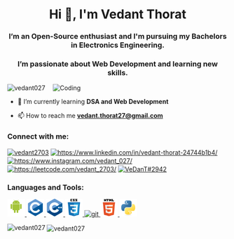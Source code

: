 <h1 align="center">Hi 👋, I'm Vedant Thorat</h1>
<h3 align="center">I’m an Open-Source enthusiast and I'm pursuing my Bachelors in Electronics Engineering.</h3>
<h3 align="center">I’m passionate about Web Development and learning new skills.</h3>
<img align="right" alt="Coding" width="400" src="https://c.tenor.com/whgQwNlVvNkAAAAi/xero-code.gif>

<p align="left"> <img src="https://komarev.com/ghpvc/?username=vedant027&label=Profile%20views&color=0e75b6&style=flat" alt="vedant027" /> </p>

- 🌱 I’m currently learning **DSA and Web Development**

- 📫 How to reach me **vedant.thorat27@gmail.com**

<h3 align="left">Connect with me:</h3>
<p align="left">
<a href="https://twitter.com/vedant2703" target="blank"><img align="center" src="https://raw.githubusercontent.com/rahuldkjain/github-profile-readme-generator/master/src/images/icons/Social/twitter.svg" alt="vedant2703" height="30" width="40" /></a>
<a href="https://linkedin.com/in/https://www.linkedin.com/in/vedant-thorat-24744b1b4/" target="blank"><img align="center" src="https://raw.githubusercontent.com/rahuldkjain/github-profile-readme-generator/master/src/images/icons/Social/linked-in-alt.svg" alt="https://www.linkedin.com/in/vedant-thorat-24744b1b4/" height="30" width="40" /></a>
<a href="https://instagram.com/https://www.instagram.com/vedant_027/" target="blank"><img align="center" src="https://raw.githubusercontent.com/rahuldkjain/github-profile-readme-generator/master/src/images/icons/Social/instagram.svg" alt="https://www.instagram.com/vedant_027/" height="30" width="40" /></a>
<a href="https://www.leetcode.com/https://leetcode.com/vedant_2703/" target="blank"><img align="center" src="https://raw.githubusercontent.com/rahuldkjain/github-profile-readme-generator/master/src/images/icons/Social/leet-code.svg" alt="https://leetcode.com/vedant_2703/" height="30" width="40" /></a>
<a href="https://discord.gg/VeDanT#2942" target="blank"><img align="center" src="https://raw.githubusercontent.com/rahuldkjain/github-profile-readme-generator/master/src/images/icons/Social/discord.svg" alt="VeDanT#2942" height="30" width="40" /></a>
</p>

<h3 align="left">Languages and Tools:</h3>
<p align="left"> <a href="https://developer.android.com" target="_blank" rel="noreferrer"> <img src="https://raw.githubusercontent.com/devicons/devicon/master/icons/android/android-original-wordmark.svg" alt="android" width="40" height="40"/> </a> <a href="https://www.cprogramming.com/" target="_blank" rel="noreferrer"> <img src="https://raw.githubusercontent.com/devicons/devicon/master/icons/c/c-original.svg" alt="c" width="40" height="40"/> </a> <a href="https://www.w3schools.com/cpp/" target="_blank" rel="noreferrer"> <img src="https://raw.githubusercontent.com/devicons/devicon/master/icons/cplusplus/cplusplus-original.svg" alt="cplusplus" width="40" height="40"/> </a> <a href="https://www.w3schools.com/css/" target="_blank" rel="noreferrer"> <img src="https://raw.githubusercontent.com/devicons/devicon/master/icons/css3/css3-original-wordmark.svg" alt="css3" width="40" height="40"/> </a> <a href="https://git-scm.com/" target="_blank" rel="noreferrer"> <img src="https://www.vectorlogo.zone/logos/git-scm/git-scm-icon.svg" alt="git" width="40" height="40"/> </a> <a href="https://www.w3.org/html/" target="_blank" rel="noreferrer"> <img src="https://raw.githubusercontent.com/devicons/devicon/master/icons/html5/html5-original-wordmark.svg" alt="html5" width="40" height="40"/> </a> <a href="https://www.python.org" target="_blank" rel="noreferrer"> <img src="https://raw.githubusercontent.com/devicons/devicon/master/icons/python/python-original.svg" alt="python" width="40" height="40"/> </a> </p>

<p><img align="left" src="https://github-readme-stats.vercel.app/api/top-langs?username=vedant027&show_icons=true&locale=en&layout=compact" alt="vedant027" /></p>

<p>&nbsp;<img align="center" src="https://github-readme-stats.vercel.app/api?username=vedant027&show_icons=true&locale=en" alt="vedant027" /></p>
